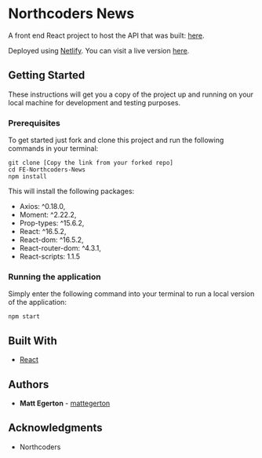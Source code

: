 # Northcoders News

A front end React project to host the API that was built: [here](https://github.com/mattegerton/BE-Northcoders-News).

Deployed using [Netlify](https://www.netlify.com/). You can visit a live version [here](https://nc-news-mattegerton.netlify.com/).

## Getting Started

These instructions will get you a copy of the project up and running on your local machine for development and testing purposes. 

### Prerequisites

To get started just fork and clone this project and run the following commands in your terminal:

```
git clone [Copy the link from your forked repo]
cd FE-Northcoders-News
npm install
```
This will install the following packages: 
- Axios: ^0.18.0,
- Moment: ^2.22.2,
- Prop-types: ^15.6.2,
- React: ^16.5.2,
- React-dom: ^16.5.2,
- React-router-dom: ^4.3.1,
- React-scripts: 1.1.5



### Running the application

Simply enter the following command into your terminal to run a local version of the application:

```
npm start
```

## Built With

* [React](https://reactjs.org/) 


## Authors

* **Matt Egerton**  - [mattegerton](https://github.com/mattegerton)

## Acknowledgments

* Northcoders


